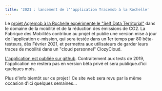 ```yaml
---
title: '2021 : lancement de l''application Tracemob à la Rochelle'
---
```


Le [projet Agremob à la Rochelle expérimente le "Self Data Territorial"](https://agremob.com/programme/)  dans le domaine de la mobilité et de la réduction des émissions de CO2.
La Fabrique des Mobilités contribue au projet et publie une version mise à jour de l'application e-mission, qui sera testée dans un 1er temps par 80 bêta-testeurs, dès Février 2021, et permettra aux utilisateurs de garder leurs traces de mobilité dans un "cloud personnel" ClozyCloud.

[L'application est publiée sur github](https://github.com/fabmob/tracemob-phone/wiki).
Contraitement aux tests de 2019, l'application ne restera pas en version bêta privé et sera publique.d'ici quelques mois.

Plus d'info bientôt sur ce projet !
Ce site web sera revu par la même occasion d'ici quelques semaines...